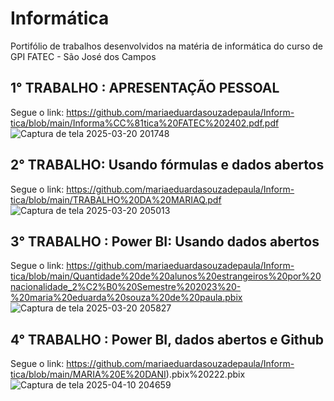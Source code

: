 # Informática
Portifólio de trabalhos desenvolvidos na matéria de informática do curso de GPI FATEC - São José dos Campos
## 1° TRABALHO : APRESENTAÇÃO PESSOAL 
Segue o link: https://github.com/mariaeduardasouzadepaula/Inform-tica/blob/main/Informa%CC%81tica%20FATEC%202402.pdf.pdf
![Captura de tela 2025-03-20 201748](https://github.com/user-attachments/assets/782b38ad-ecdd-4ed9-a5c3-9d063ace8358)
## 2° TRABALHO: Usando fórmulas e dados abertos
Segue o link: https://github.com/mariaeduardasouzadepaula/Inform-tica/blob/main/TRABALHO%20DA%20MARIAQ.pdf
![Captura de tela 2025-03-20 205013](https://github.com/user-attachments/assets/63dcbfe3-969a-41ad-a7c5-dfc4b2f64145)
## 3° TRABALHO : Power BI: Usando dados abertos
Segue o link: https://github.com/mariaeduardasouzadepaula/Inform-tica/blob/main/Quantidade%20de%20alunos%20estrangeiros%20por%20nacionalidade_2%C2%B0%20Semestre%202023%20-%20maria%20eduarda%20souza%20de%20paula.pbix
![Captura de tela 2025-03-20 205827](https://github.com/user-attachments/assets/c49eede2-884d-479f-9d62-e034966d99f0)
## 4° TRABALHO : Power BI, dados abertos e Github
Segue o link: https://github.com/mariaeduardasouzadepaula/Inform-tica/blob/main/MARIA%20E%20DANI).pbix%20222.pbix
![Captura de tela 2025-04-10 204659](https://github.com/user-attachments/assets/f22b0518-37a0-4a80-8727-16bfcde2e621)


